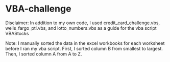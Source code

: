 # VBA-challenge

Disclaimer:
In addition to my own code, I used credit_card_challenge.vbs,
wells_fargo_ptl.vbs, and lotto_numbers.vbs as a guide for
the vba script VBAStocks

Note:
I manually sorted the data in the excel workbooks
for each worksheet before I ran my vba script.
  First, I sorted column B from smallest to largest.
  Then, I sorted column A from A to Z.
